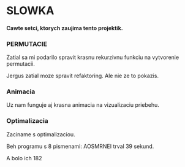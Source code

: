 # SLOWKA

#### Cawte setci, ktorych zaujima tento projektik.

### PERMUTACIE
Zatial sa mi podarilo spravit krasnu rekurzivnu funkciu na vytvorenie permutacii.

Jergus zatial moze spravit refaktoring. Ale nie ze to pokazis.

### Animacia
Uz nam funguje aj krasna animacia na vizualizaciu priebehu.

### Optimalizacia
Zaciname s optimalizaciou.

Beh programu s 8 pismenami: AOSMRNEI trval 39 sekund.

A bolo ich 182